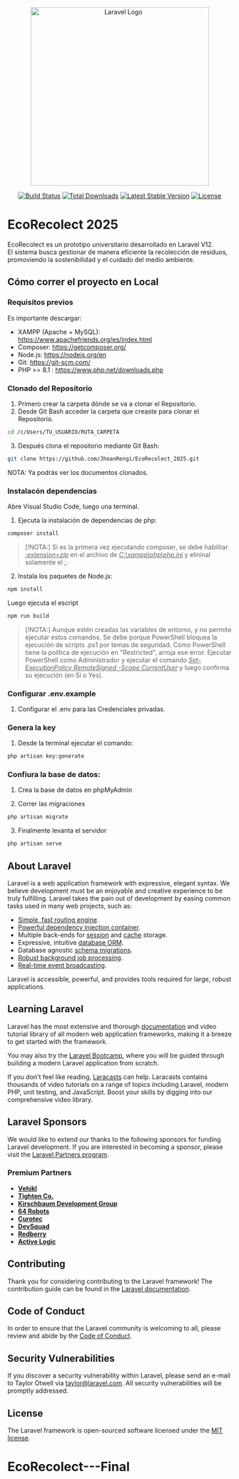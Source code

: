 <p align="center"><a href="https://laravel.com" target="_blank"><img src="https://raw.githubusercontent.com/laravel/art/master/logo-lockup/5%20SVG/2%20CMYK/1%20Full%20Color/laravel-logolockup-cmyk-red.svg" width="400" alt="Laravel Logo"></a></p>

<p align="center">
<a href="https://github.com/laravel/framework/actions"><img src="https://github.com/laravel/framework/workflows/tests/badge.svg" alt="Build Status"></a>
<a href="https://packagist.org/packages/laravel/framework"><img src="https://img.shields.io/packagist/dt/laravel/framework" alt="Total Downloads"></a>
<a href="https://packagist.org/packages/laravel/framework"><img src="https://img.shields.io/packagist/v/laravel/framework" alt="Latest Stable Version"></a>
<a href="https://packagist.org/packages/laravel/framework"><img src="https://img.shields.io/packagist/l/laravel/framework" alt="License"></a>
</p>

# EcoRecolect 2025

EcoRecolect es un prototipo universitario desarrollado en Laravel V12.  
El sistema busca gestionar de manera eficiente la recolección de residuos, promoviendo la sostenibilidad y el cuidado del medio ambiente.

## Cómo correr el proyecto en Local

### Requisitos previos

Es importante descargar: 
- XAMPP (Apache + MySQL): https://www.apachefriends.org/es/index.html
- Composer: https://getcomposer.org/
- Node.js: https://nodejs.org/en
- Git: https://git-scm.com/
- PHP >= 8.1 : https://www.php.net/downloads.php

### Clonado del Repositorio
1. Primero crear la carpeta dónde se va a clonar el Repositorio.
2. Desde Git Bash acceder la carpeta que creaste para clonar el Repositorio.

```bash
cd /c/Users/TU_USUARIO/RUTA_CARPETA
```
3. Después clona el repositorio mediante Git Bash:

```bash
git clone https://github.com/JhoanRengi/EcoRecolect_2025.git
```
NOTA: Ya podrás ver los documentos clonados.

### Instalacón dependencias

Abre Visual Studio Code, luego una terminal.

1. Ejecuta la instalación de dependencias de php:

```bash
composer install
```
> [!NOTA:]
>  Si es la primera vez ejecutando composer, se debe habilitar _<ins>;extension=zip</ins>_ en el archivo de _<ins>C:\xampp\php\php.ini</ins>_ y elininal solamente el _<ins>;</ins>_.

2. Instala los paquetes de Node.js:

```bash
npm install
```
Luego ejecuta el escript

```bash
npm run build
```
> [!NOTA:]
> Aunque estén creadas las variables de entorno, y no permite ejecutar estos comandos. Se debe porque PowerShell bloquea la ejecución de scripts .ps1 por temas de seguridad. Como PowerShell tiene la política de ejecución en "Restricted", arroja ese error.
> Ejecutar PowerShell como Administrador y ejecutar el comando _<ins>Set-ExecutionPolicy RemoteSigned -Scope CurrentUser</ins>_ y luego confirma su ejecución (en Si o Yes). 

### Configurar .env.example

1. Configurar el .env para las Credenciales privadas.

### Genera la key

1. Desde la terminal ejecutar el comando:

```bash
php artisan key:generate
```
### Confiura la base de datos:

1. Crea la base de datos en phpMyAdmin

2. Correr las migraciones 

```bash
php artisan migrate
```

3. Finalmente levanta el servidor

```bash
php artisan serve
```

## About Laravel

Laravel is a web application framework with expressive, elegant syntax. We believe development must be an enjoyable and creative experience to be truly fulfilling. Laravel takes the pain out of development by easing common tasks used in many web projects, such as:

- [Simple, fast routing engine](https://laravel.com/docs/routing).
- [Powerful dependency injection container](https://laravel.com/docs/container).
- Multiple back-ends for [session](https://laravel.com/docs/session) and [cache](https://laravel.com/docs/cache) storage.
- Expressive, intuitive [database ORM](https://laravel.com/docs/eloquent).
- Database agnostic [schema migrations](https://laravel.com/docs/migrations).
- [Robust background job processing](https://laravel.com/docs/queues).
- [Real-time event broadcasting](https://laravel.com/docs/broadcasting).

Laravel is accessible, powerful, and provides tools required for large, robust applications.

## Learning Laravel

Laravel has the most extensive and thorough [documentation](https://laravel.com/docs) and video tutorial library of all modern web application frameworks, making it a breeze to get started with the framework.

You may also try the [Laravel Bootcamp](https://bootcamp.laravel.com), where you will be guided through building a modern Laravel application from scratch.

If you don't feel like reading, [Laracasts](https://laracasts.com) can help. Laracasts contains thousands of video tutorials on a range of topics including Laravel, modern PHP, unit testing, and JavaScript. Boost your skills by digging into our comprehensive video library.

## Laravel Sponsors

We would like to extend our thanks to the following sponsors for funding Laravel development. If you are interested in becoming a sponsor, please visit the [Laravel Partners program](https://partners.laravel.com).

### Premium Partners

- **[Vehikl](https://vehikl.com)**
- **[Tighten Co.](https://tighten.co)**
- **[Kirschbaum Development Group](https://kirschbaumdevelopment.com)**
- **[64 Robots](https://64robots.com)**
- **[Curotec](https://www.curotec.com/services/technologies/laravel)**
- **[DevSquad](https://devsquad.com/hire-laravel-developers)**
- **[Redberry](https://redberry.international/laravel-development)**
- **[Active Logic](https://activelogic.com)**

## Contributing

Thank you for considering contributing to the Laravel framework! The contribution guide can be found in the [Laravel documentation](https://laravel.com/docs/contributions).

## Code of Conduct

In order to ensure that the Laravel community is welcoming to all, please review and abide by the [Code of Conduct](https://laravel.com/docs/contributions#code-of-conduct).

## Security Vulnerabilities

If you discover a security vulnerability within Laravel, please send an e-mail to Taylor Otwell via [taylor@laravel.com](mailto:taylor@laravel.com). All security vulnerabilities will be promptly addressed.

## License

The Laravel framework is open-sourced software licensed under the [MIT license](https://opensource.org/licenses/MIT).
# EcoRecolect---Final
